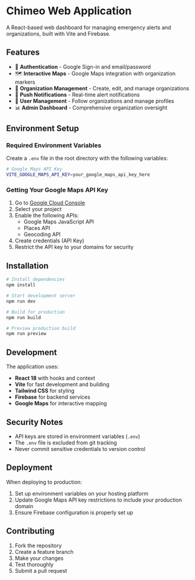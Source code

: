 # Chimeo Web Application

A React-based web dashboard for managing emergency alerts and organizations, built with Vite and Firebase.

## Features

- 🔐 **Authentication** - Google Sign-in and email/password
- 🗺️ **Interactive Maps** - Google Maps integration with organization markers
- 🏢 **Organization Management** - Create, edit, and manage organizations
- 📱 **Push Notifications** - Real-time alert notifications
- 👥 **User Management** - Follow organizations and manage profiles
- 📊 **Admin Dashboard** - Comprehensive organization oversight

## Environment Setup

### Required Environment Variables

Create a `.env` file in the root directory with the following variables:

```bash
# Google Maps API Key
VITE_GOOGLE_MAPS_API_KEY=your_google_maps_api_key_here
```

### Getting Your Google Maps API Key

1. Go to [Google Cloud Console](https://console.cloud.google.com/)
2. Select your project
3. Enable the following APIs:
   - Google Maps JavaScript API
   - Places API
   - Geocoding API
4. Create credentials (API Key)
5. Restrict the API key to your domains for security

## Installation

```bash
# Install dependencies
npm install

# Start development server
npm run dev

# Build for production
npm run build

# Preview production build
npm run preview
```

## Development

The application uses:
- **React 18** with hooks and context
- **Vite** for fast development and building
- **Tailwind CSS** for styling
- **Firebase** for backend services
- **Google Maps** for interactive mapping

## Security Notes

- API keys are stored in environment variables (`.env`)
- The `.env` file is excluded from git tracking
- Never commit sensitive credentials to version control

## Deployment

When deploying to production:
1. Set up environment variables on your hosting platform
2. Update Google Maps API key restrictions to include your production domain
3. Ensure Firebase configuration is properly set up

## Contributing

1. Fork the repository
2. Create a feature branch
3. Make your changes
4. Test thoroughly
5. Submit a pull request
